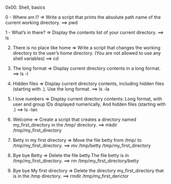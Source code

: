 0x00. Shell, basics

0 - Where am I? => Write a script that prints the absolute path name of the current working directory.
==> pwd

1 - What’s in there? => Display the contents list of your current directory.
==> ls

2. There is no place like home => Write a script that changes the working directory to the user’s home directory. (You are not allowed to use any shell variables)
==> cd 

3. The long format => Display current directory contents in a long format.
==> ls -l

4. Hidden files => Display current directory contents, including hidden files (starting with .). Use the long format.
==> ls -la

5. I love numbers => Display current directory contents: Long format, with user and group IDs displayed numerically, And hidden files (starting with .)
==> ls -lan

6. Welcome => Create a script that creates a directory named my_first_directory in the /tmp/ directory.
==> mkdir /tmp/my_first_directory

7. Betty in my first directory => Move the file betty from /tmp/ to /tmp/my_first_directory.
==> mv /tmp/betty /tmp/my_first_directory

8. Bye bye Betty => Delete the file betty.The file betty is in /tmp/my_first_directory.
==> rm /tmp/my_first_directory/betty

9. Bye bye My first directory => Delete the directory my_first_directory that is in the /tmp directory.
==> rmdir  /tmp/my_first_derictor 
